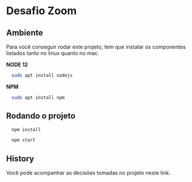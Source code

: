 # Desafio Zoom

## Ambiente

  Para você conseguir rodar este projeto, tem que instalar os componentes listados tanto no linux quanto no mac.

**NODE 12**
```bash
  sudo apt install nodejs
```
**NPM**
```bash
  sudo apt install npm
```

## Rodando o projeto

```javascript
  npm install
```
```javascript
  npm start
```

## History

Você pode acompanhar as decisões tomadas no projeto neste link.



